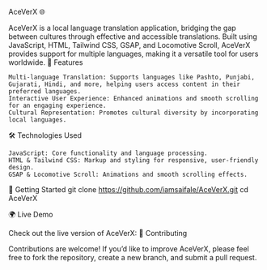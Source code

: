 AceVerX 🌐

AceVerX is a local language translation application, bridging the gap between cultures through effective and accessible translations. Built using JavaScript, HTML, Tailwind CSS, GSAP, and Locomotive Scroll, AceVerX provides support for multiple languages, making it a versatile tool for users worldwide.
🔑 Features

    Multi-language Translation: Supports languages like Pashto, Punjabi, Gujarati, Hindi, and more, helping users access content in their preferred languages.
    Interactive User Experience: Enhanced animations and smooth scrolling for an engaging experience.
    Cultural Representation: Promotes cultural diversity by incorporating local languages.

🛠️ Technologies Used

    JavaScript: Core functionality and language processing.
    HTML & Tailwind CSS: Markup and styling for responsive, user-friendly design.
    GSAP & Locomotive Scroll: Animations and smooth scrolling effects.

🚀 Getting Started
git clone https://github.com/iamsaifale/AceVerX.git
cd AceVerX

🌍 Live Demo

Check out the live version of AceVerX: 
🤝 Contributing

Contributions are welcome! If you’d like to improve AceVerX, please feel free to fork the repository, create a new branch, and submit a pull request.
